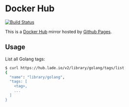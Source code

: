 # Docker Hub

[![Build Status](https://img.shields.io/github/actions/workflow/status/lade-io/docker-hub/mirror.yml)](https://github.com/lade-io/docker-hub/actions/workflows/mirror.yml)

This is a [Docker Hub](https://hub.docker.com) mirror hosted by [Github Pages](https://pages.github.com).

## Usage

List all Golang tags:

```sh
$ curl https://hub.lade.io/v2/library/golang/tags/list
{
  "name": "library/golang",
  "tags: [
    <tag>,
    ...
  ]
}
```
